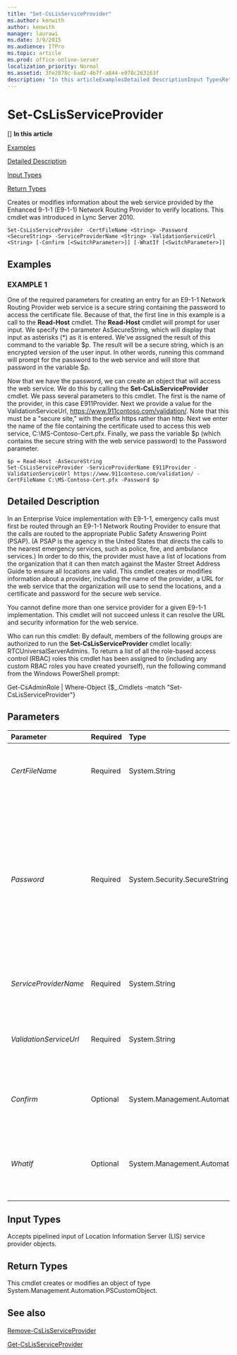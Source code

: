 ```yaml
---
title: "Set-CsLisServiceProvider"
ms.author: kenwith
author: kenwith
manager: laurawi
ms.date: 3/9/2015
ms.audience: ITPro
ms.topic: article
ms.prod: office-online-server
localization_priority: Normal
ms.assetid: 3fe2878c-6ad2-4b7f-a844-e978c263163f
description: "In this articleExamplesDetailed DescriptionInput TypesReturn Types"
---
```


# Set-CsLisServiceProvider
[]
 **In this article**
  
[Examples](#sectionSection0)
  
[Detailed Description](#sectionSection1)
  
[Input Types](#sectionSection2)
  
[Return Types](#sectionSection3)
  
Creates or modifies information about the web service provided by the Enhanced 9-1-1 (E9-1-1) Network Routing Provider to verify locations. This cmdlet was introduced in Lync Server 2010.
  
```
Set-CsLisServiceProvider -CertFileName <String> -Password <SecureString> -ServiceProviderName <String> -ValidationServiceUrl <String> [-Confirm [<SwitchParameter>]] [-WhatIf [<SwitchParameter>]]
```

## Examples
<a name="sectionSection0"> </a>

### EXAMPLE 1

One of the required parameters for creating an entry for an E9-1-1 Network Routing Provider web service is a secure string containing the password to access the certificate file. Because of that, the first line in this example is a call to the **Read-Host** cmdlet. The **Read-Host** cmdlet will prompt for user input. We specify the parameter AsSecureString, which will display that input as asterisks (*) as it is entered. We've assigned the result of this command to the variable $p. The result will be a secure string, which is an encrypted version of the user input. In other words, running this command will prompt for the password to the web service and will store that password in the variable $p. 
  
Now that we have the password, we can create an object that will access the web service. We do this by calling the **Set-CsLisServiceProvider** cmdlet. We pass several parameters to this cmdlet. The first is the name of the provider, in this case E911Provider. Next we provide a value for the ValidationServiceUrl, https://www.911contoso.com/validation/. Note that this must be a "secure site," with the prefix https rather than http. Next we enter the name of the file containing the certificate used to access this web service, C:\MS-Contoso-Cert.pfx. Finally, we pass the variable $p (which contains the secure string with the web service password) to the Password parameter. 
  
```
$p = Read-Host -AsSecureString
Set-CsLisServiceProvider -ServiceProviderName E911Provider -ValidationServiceUrl https://www.911contoso.com/validation/ -CertFileName C:\MS-Contoso-Cert.pfx -Password $p
```

## Detailed Description
<a name="sectionSection1"> </a>

In an Enterprise Voice implementation with E9-1-1, emergency calls must first be routed through an E9-1-1 Network Routing Provider to ensure that the calls are routed to the appropriate Public Safety Answering Point (PSAP). (A PSAP is the agency in the United States that directs the calls to the nearest emergency services, such as police, fire, and ambulance services.) In order to do this, the provider must have a list of locations from the organization that it can then match against the Master Street Address Guide to ensure all locations are valid. This cmdlet creates or modifies information about a provider, including the name of the provider, a URL for the web service that the organization will use to send the locations, and a certificate and password for the secure web service.
  
You cannot define more than one service provider for a given E9-1-1 implementation. This cmdlet will not succeed unless it can resolve the URL and security information for the web service.
  
Who can run this cmdlet: By default, members of the following groups are authorized to run the **Set-CsLisServiceProvider** cmdlet locally: RTCUniversalServerAdmins. To return a list of all the role-based access control (RBAC) roles this cmdlet has been assigned to (including any custom RBAC roles you have created yourself), run the following command from the Windows PowerShell prompt: 
  
Get-CsAdminRole | Where-Object {$_.Cmdlets -match "Set-CsLisServiceProvider"}
  
## Parameters
<a name="sectionSection1"> </a>

|**Parameter**|**Required**|**Type**|**Description**|
|:-----|:-----|:-----|:-----|
| _CertFileName_ <br/> |Required  <br/> |System.String  <br/> |The name (and full path) of the certificate file. This file must have a PFX file extension.  <br/> |
| _Password_ <br/> |Required  <br/> |System.Security.SecureString  <br/> |A secure string containing the password needed to access the certificate in the password protected file. Secure strings can be created by using the **ConvertTo-SecureString** cmdlet or the **Read-Host** cmdlet with the AsSecureString parameter.  <br/> |
| _ServiceProviderName_ <br/> |Required  <br/> |System.String  <br/> |The name of the E9-1-1 Network Routing Provider.  <br/> |
| _ValidationServiceUrl_ <br/> |Required  <br/> |System.String  <br/> |The URL of the web service. This must be a secure URL, beginning with the prefix https://.  <br/> |
| _Confirm_ <br/> |Optional  <br/> |System.Management.Automation.SwitchParameter  <br/> |Prompts you for confirmation before executing the command.  <br/> |
| _WhatIf_ <br/> |Optional  <br/> |System.Management.Automation.SwitchParameter  <br/> |Describes what would happen if you executed the command without actually executing the command.  <br/> |
   
## Input Types
<a name="sectionSection2"> </a>

Accepts pipelined input of Location Information Server (LIS) service provider objects.
  
## Return Types
<a name="sectionSection3"> </a>

This cmdlet creates or modifies an object of type System.Management.Automation.PSCustomObject.
  
## See also
<a name="sectionSection3"> </a>

#### 

[Remove-CsLisServiceProvider](remove-cslisserviceprovider.md)
  
[Get-CsLisServiceProvider](get-cslisserviceprovider.md)

